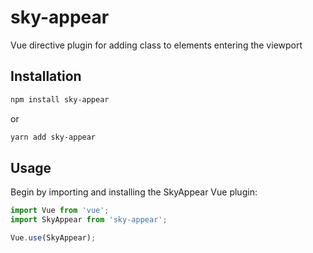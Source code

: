 # sky-appear
Vue directive plugin for adding class to elements entering the viewport

## Installation
```bash
npm install sky-appear
```
or
```bash
yarn add sky-appear
```

## Usage
Begin by importing and installing the SkyAppear Vue plugin:
```js
import Vue from 'vue';
import SkyAppear from 'sky-appear';

Vue.use(SkyAppear);

```